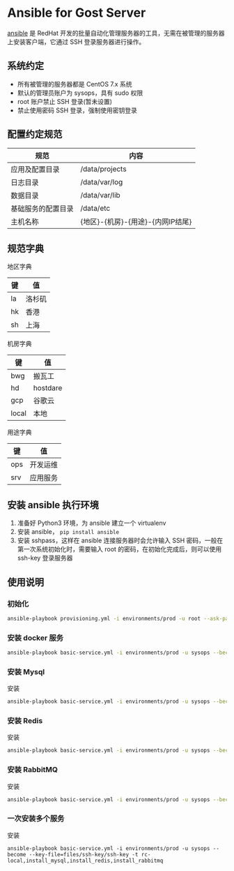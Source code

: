 Ansible for Gost Server
=========================

[ansible](https://www.ansible.com/) 是 RedHat 开发的批量自动化管理服务器的工具，无需在被管理的服务器上安装客户端，它通过 SSH 登录服务器进行操作。

## 系统约定

* 所有被管理的服务器都是 CentOS 7.x 系统
* 默认的管理员账户为 sysops，具有 sudo 权限
* root 账户禁止 SSH 登录(暂未设置)
* 禁止使用密码 SSH 登录，强制使用密钥登录

## 配置约定规范

| 规范 | 内容 |
| --- | --- |
| 应用及配置目录 | /data/projects |
| 日志目录 | /data/var/log |
| 数据目录 | /data/var/lib |
| 基础服务的配置目录 | /data/etc |
| 主机名称 | {地区}-{机房}-{用途}-{内网IP结尾} |

## 规范字典

地区字典

| 键 | 值 |
| --- | --- |
| la | 洛杉矶 |
| hk | 香港 |
| sh | 上海 |

机房字典

| 键 | 值 |
| --- | --- |
| bwg | 搬瓦工 |
| hd | hostdare |
| gcp | 谷歌云 |
| local | 本地 |

用途字典

| 键 | 值 |
| --- | --- |
| ops | 开发运维 |
| srv | 应用服务 |

## 安装 ansible 执行环境

1. 准备好 Python3 环境，为 ansible 建立一个 virtualenv
2. 安装 ansible， `pip install ansible`
3. 安装 sshpass，这样在 ansible 连接服务器时会允许输入 SSH 密码，一般在第一次系统初始化时，需要输入 root 的密码，在初始化完成后，则可以使用 ssh-key 登录服务器

## 使用说明

### 初始化

```sh
ansible-playbook provisioning.yml -i environments/prod -u root --ask-pass
```

### 安装 docker 服务

```sh
ansible-playbook basic-service.yml -i environments/prod -u sysops --become --key-file=files/ssh-key/ssh-key -t remove_docker,install_docker
```

### 安装 Mysql

安装

```sh
ansible-playbook basic-service.yml -i environments/prod -u sysops --become --key-file=files/ssh-key/ssh-key -t install_mysql
```

### 安装 Redis

安装

```sh
ansible-playbook basic-service.yml -i environments/prod -u sysops --become --key-file=files/ssh-key/ssh-key -t rc-local,install_redis
```

### 安装 RabbitMQ

安装

```sh
ansible-playbook basic-service.yml -i environments/prod -u sysops --become --key-file=files/ssh-key/ssh-key -t install_rabbitmq
```


### 一次安装多个服务

安装

```
ansible-playbook basic-service.yml -i environments/prod -u sysops --become --key-file=files/ssh-key/ssh-key -t rc-local,install_mysql,install_redis,install_rabbitmq

```
